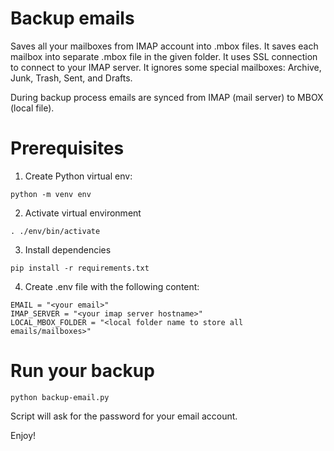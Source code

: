 # Backup emails
Saves all your mailboxes from IMAP account into .mbox files.
It saves each mailbox into separate .mbox file in the given folder.
It uses SSL connection to connect to your IMAP server.
It ignores some special mailboxes: Archive, Junk, Trash, Sent, and Drafts.

During backup process emails are synced from IMAP (mail server) to MBOX (local file).

# Prerequisites
1. Create Python virtual env:
```
python -m venv env
```
2. Activate virtual environment
```
. ./env/bin/activate
```
3. Install dependencies
```
pip install -r requirements.txt
```
4. Create .env file with the following content:
```
EMAIL = "<your email>"
IMAP_SERVER = "<your imap server hostname>"
LOCAL_MBOX_FOLDER = "<local folder name to store all emails/mailboxes>"
```

# Run your backup
```
python backup-email.py
```
Script will ask for the password for your email account.

Enjoy!
